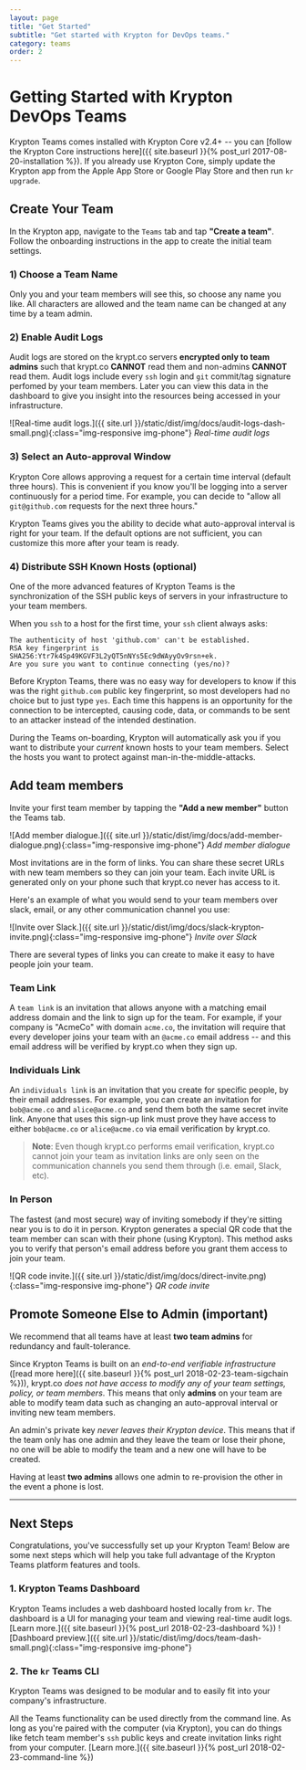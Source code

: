 ```yaml
---
layout: page
title: "Get Started"
subtitle: "Get started with Krypton for DevOps teams."
category: teams
order: 2
---
```



# Getting Started with Krypton DevOps Teams
Krypton Teams comes installed with Krypton Core v2.4+ -- you can [follow the Krypton Core instructions here]({{ site.baseurl }}{% post_url 2017-08-20-installation %}).
If you already use Krypton Core, simply update the Krypton app from the Apple App Store or Google Play Store and then run `kr upgrade`.

## Create Your Team
In the Krypton app, navigate to the `Teams` tab and tap **"Create a team"**. Follow the onboarding instructions in the app to create the initial team settings.

### 1) Choose a Team Name
Only you and your team members will see this, so choose any name you like. All
characters are allowed and the team name can be changed at any time by a team
admin.

### 2) Enable Audit Logs
Audit logs are stored on the krypt.co servers **encrypted only to team admins**
such that krypt.co **CANNOT** read them and non-admins **CANNOT** read them.
Audit logs include every `ssh` login and `git` commit/tag signature perfomed by
your team members.  Later you can view this data in the dashboard to give you
insight into the resources being accessed in your infrastructure.

![Real-time audit logs.]({{ site.url }}/static/dist/img/docs/audit-logs-dash-small.png){:class="img-responsive img-phone"}
*Real-time audit logs*

### 3) Select an Auto-approval Window
Krypton Core allows approving a request for a certain time interval (default
three hours).  This is convenient if you know you'll be logging into a server
continuously for a period time.  For example, you can decide to "allow all
`git@github.com` requests for the next three hours."

Krypton Teams gives you the ability to decide what auto-approval interval is right for your team.
If the default options are not sufficient, you can customize this more after your team is ready.

### 4) Distribute SSH Known Hosts (optional)
One of the more advanced features of Krypton Teams is the synchronization of the SSH public keys of servers in your infrastructure to your team members.

When you `ssh` to a host for the first time, your `ssh` client always asks:

```
The authenticity of host 'github.com' can't be established.
RSA key fingerprint is SHA256:Ytr7k4Sp49KGVF3L2yQT5nNYs5Ec9dWAyyOv9rsn+ek.
Are you sure you want to continue connecting (yes/no)?
```

Before Krypton Teams, there was no easy way for developers to know if this was
the right `github.com` public key fingerprint, so most developers had no choice
but to just type `yes`.  Each time this happens is an opportunity for the
connection to be intercepted, causing code, data, or commands to be sent to an
attacker instead of the intended destination.

During the Teams on-boarding, Krypton will automatically ask you if you want to
distribute your *current* known hosts to your team members.  Select the hosts
you want to protect against man-in-the-middle-attacks.

## Add team members
Invite your first team member by tapping the **"Add a new member"** button the Teams tab.

![Add member dialogue.]({{ site.url }}/static/dist/img/docs/add-member-dialogue.png){:class="img-responsive img-phone"}
*Add member dialogue*

Most invitations are in the form of links. You can share these secret URLs with
new team members so they can join your team. Each invite URL is generated only
on your phone such that krypt.co never has access to it.

Here's an example of what you would send to your team members over slack, email, or any other communication channel you use:

![Invite over Slack.]({{ site.url }}/static/dist/img/docs/slack-krypton-invite.png){:class="img-responsive img-phone"}
*Invite over Slack*

There are several types of links you can create to make it easy to have people join your team.

### Team Link
A `team link` is an invitation that allows anyone with a matching email address domain and the link to sign up for the team.
For example, if your company is "AcmeCo" with domain `acme.co`, the invitation will require that every developer joins your team with an `@acme.co` email address --
and this email address will be verified by krypt.co when they sign up.

### Individuals Link
An `individuals link` is an invitation that you create for specific people, by their email addresses.
For example, you can create an invitation for `bob@acme.co` and `alice@acme.co` and send them both the same secret invite link.
Anyone that uses this sign-up link must prove they have access to either `bob@acme.co` or `alice@acme.co` via email verification by krypt.co.

> **Note**: Even though krypt.co performs email verification, krypt.co cannot
> join your team as invitation links are only seen on the communication
> channels you send them through (i.e. email, Slack, etc).

### In Person
The fastest (and most secure) way of inviting somebody if they're sitting near you is to do it in person.
Krypton generates a special QR code that the team member can scan with their phone (using Krypton).
This method asks you to verify that person's email address before you grant them access to join your team.

![QR code invite.]({{ site.url }}/static/dist/img/docs/direct-invite.png){:class="img-responsive img-phone"}
*QR code invite*

## Promote Someone Else to Admin (important)
We recommend that all teams have at least **two team admins** for redundancy and fault-tolerance.

Since Krypton Teams is built on an *end-to-end verifiable infrastructure* ([read more here]({{ site.baseurl }}{% post_url 2018-02-23-team-sigchain %})),
krypt.co *does not have access to modify any of your team settings, policy, or team members*.
This means that only **admins** on your team are able to modify team data such as changing an auto-approval interval or inviting new team members.

An admin's private key *never leaves their Krypton device*.
This means that if the team only has one admin and they leave the team or lose their phone, no one will be able to modify the team and a new one will have to be created.

Having at least **two admins** allows one admin to re-provision the other in the event a phone is lost.
<br>
<hr>

## Next Steps
Congratulations, you've successfully set up your Krypton Team! Below are some next steps which will help you take full advantage of the Krypton Teams platform features and tools.

### 1. Krypton Teams Dashboard
Krypton Teams includes a web dashboard hosted locally from `kr`. The dashboard is a UI for managing your team and viewing real-time audit logs.
[Learn more.]({{ site.baseurl }}{% post_url 2018-02-23-dashboard %})
![Dashboard preview.]({{ site.url }}/static/dist/img/docs/team-dash-small.png){:class="img-responsive img-phone"}

### 2. The `kr` Teams CLI
Krypton Teams was designed to be modular and to easily fit into your company's infrastructure.

All the Teams functionality can be used directly from the command line.  As
long as you're paired with the computer (via Krypton), you can do things like
fetch team member's `ssh` public keys and create invitation links right  from
your computer.  [Learn more.]({{ site.baseurl }}{% post_url
2018-02-23-command-line %})
